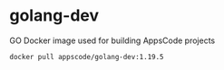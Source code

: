 # golang-dev

GO Docker image used for building AppsCode projects

```console
docker pull appscode/golang-dev:1.19.5
```

